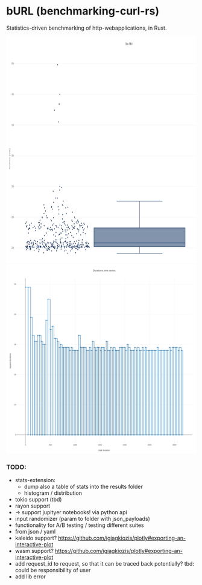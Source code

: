 # bURL (benchmarking-curl-rs)

Statistics-driven benchmarking of http-webapplications, in Rust.

<img src="./examples/box_plot.jpg" width="700" height="600" />
<img src="./examples/durations_timeseries.png" width="700" height="500" />


### TODO:
* stats-extension:
    * dump also a table of stats into the results folder
    * histogram / distribution
* tokio support (tbd)
* rayon support
* -> support jupityer notebooks! via python api
* input randomizer (param to folder with json_payloads)
* functionality for A/B testing / testing different suites
* from json / yaml
* kaleido support? https://github.com/igiagkiozis/plotly#exporting-an-interactive-plot
* wasm support? https://github.com/igiagkiozis/plotly#exporting-an-interactive-plot
* add request_id to request, so that it can be traced back potentially? tbd: could be responsibility of user
* add lib error
